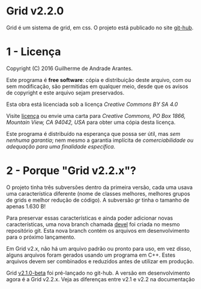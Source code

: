 # Grid v2.2.0

Grid é um sistema de grid, em css. O projeto está publicado no site [git-hub](http://guiideandrade.com/project/grid).

# 1 - Licença

Copyright (C) 2016 Guilherme de Andrade Arantes.

Este programa é **free software**: cópia e distribuição deste arquivo, com ou sem modificação, são permitidas em qualquer meio, desde que os avisos de copyright e este arquivo sejam preservados.

Esta obra está licenciada sob a licença *Creative Commons BY SA 4.0*

Visite [licença](http://creativecommons.org/licenses/by-sa/4.0/) ou envie uma carta para *Creative Commons, PO Box 1866, Mountain View, CA 94042, USA* para obter uma cópia desta licença.

Este programa é distribuído na esperança que possa ser útil, mas *sem nenhuma garantia*; nem mesmo a garantia implícita de *comerciabilidade ou adequação para uma finalidade específica*.

# 2 - Porque "Grid v2.2.x"?

O projeto tinha três subversões dentro da primeira versão, cada uma usava uma característica diferente (nome de classes melhores, melhores grupos de grids e melhor redução de código). A subversão *gr* tinha o tamanho de apenas 1.630 B!

Para preservar essas características e ainda poder adicionar novas características, uma nova branch chamada [devel](https://github.com/guiideandrade/grid/tree/devel) foi criada no mesmo repositório git. Esta nova branch contém os arquivos em desenvolvimento para o próximo lançamento.

Em Grid v2.x, não há um arquivo padrão ou pronto para uso, em vez disso, alguns arquivos foram gerados usando um programa em C++. Estes arquivos devem ser combinados e reduzidos antes de utilizar em produção.

Grid [v2.1.0-beta](http://github.com/guiideandrade/grid/releases) foi pré-lançado no git-hub. A versão em desenvolvimento agora é a Grid v2.2.x. Veja as diferenças entre v2.1 e v2.2 na documentação
